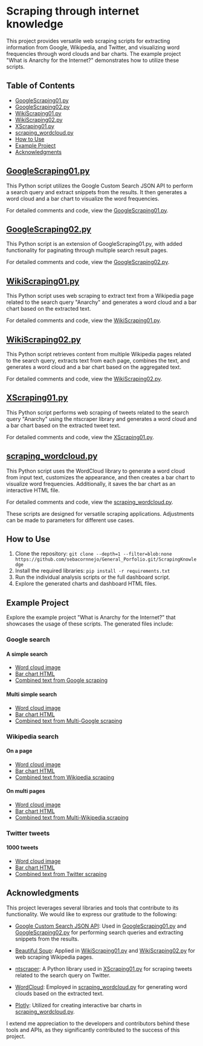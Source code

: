 # Scraping through internet knowledge

This project provides versatile web scraping scripts for extracting information from Google, Wikipedia, and Twitter, and visualizing word frequencies through word clouds and bar charts.
The example project "What is Anarchy for the Internet?" demonstrates how to utilize these scripts.

## Table of Contents

- [GoogleScraping01.py](#googlescraping01py)
- [GoogleScraping02.py](#googlescraping02py)
- [WikiScraping01.py](#wikiscraping01py)
- [WikiScraping02.py](#wikiscraping02py)
- [XScraping01.py](#xscraping01py)
- [scraping_wordcloud.py](#scraping_wordcloudpy)
- [How to Use](#how-to-use)
- [Example Project](#example-project)
- [Acknowledgments](#acknowledgments)

## [GoogleScraping01.py](GoogleScraping01.py)

This Python script utilizes the Google Custom Search JSON API to perform a search query and extract snippets from the results. It then generates a word cloud and a bar chart to visualize the word frequencies.

For detailed comments and code, view the [GoogleScraping01.py](GoogleScraping01.py).

## [GoogleScraping02.py](GoogleScraping02.py)

This Python script is an extension of GoogleScraping01.py, with added functionality for paginating through multiple search result pages.

For detailed comments and code, view the [GoogleScraping02.py](GoogleScraping02.py).

## [WikiScraping01.py](WikiScraping01.py)

This Python script uses web scraping to extract text from a Wikipedia page related to the search query "Anarchy" and generates a word cloud and a bar chart based on the extracted text.

For detailed comments and code, view the [WikiScraping01.py](WikiScraping01.py).

## [WikiScraping02.py](WikiScraping02.py)

This Python script retrieves content from multiple Wikipedia pages related to the search query, extracts text from each page, combines the text, and generates a word cloud and a bar chart based on the aggregated text.

For detailed comments and code, view the [WikiScraping02.py](WikiScraping02.py).

## [XScraping01.py](XScraping01.py)

This Python script performs web scraping of tweets related to the search query "Anarchy" using the ntscraper library and generates a word cloud and a bar chart based on the extracted tweet text.

For detailed comments and code, view the [XScraping01.py](XScraping01.py).

## [scraping_wordcloud.py](scraping_wordcloud.py)

This Python script uses the WordCloud library to generate a word cloud from input text, customizes the appearance, and then creates a bar chart to visualize word frequencies. Additionally, it saves the bar chart as an interactive HTML file.

For detailed comments and code, view the [scraping_wordcloud.py](scraping_wordcloud.py).

These scripts are designed for versatile scraping applications. Adjustments can be made to parameters for different use cases.

## How to Use

1. Clone the repository: `git clone --depth=1 --filter=blob:none https://github.com/sebacornnejo/General_Porfolio.git/ScrapingKnowledge`
2. Install the required libraries: `pip install -r requirements.txt`
3. Run the individual analysis scripts or the full dashboard script.
4. Explore the generated charts and dashboard HTML files.

## Example Project

Explore the example project "What is Anarchy for the Internet?" that showcases the usage of these scripts. The generated files include:

### Google search

#### A simple search

- [Word cloud image](./Images/WordsonaGooglesearch.png)
- [Bar chart HTML](https://sebacornnejo.github.io/WordsonaGooglesearch.html)
- [Combined text from Google scraping](Google01_text.txt)

#### Multi simple search

- [Word cloud image](./Images/WordsonmultiGooglesearch.png)
- [Bar chart HTML](https://sebacornnejo.github.io/WordsonmultiGooglesearch.html)
- [Combined text from Multi-Google scraping](Google02_text.txt)

### Wikipedia search

#### On a page

- [Word cloud image](./Images/WordsonaWikipediapage.png)
- [Bar chart HTML](https://sebacornnejo.github.io/WordsonaWikipediapage.html)
- [Combined text from Wikipedia scraping](Wiki01_text.txt)

#### On multi pages

- [Word cloud image](./Images/WordsonmultiWikipediapage.png)
- [Bar chart HTML](https://sebacornnejo.github.io/WordsonmultiWikipediapage.html)
- [Combined text from Multi-Wikipedia scraping](Wiki02_text.txt)

### Twitter tweets

#### 1000 tweets

- [Word cloud image](./Images/WordsonX.png)
- [Bar chart HTML](https://sebacornnejo.github.io/WordsonX.html)
- [Combined text from Twitter scraping](X01_text.txt)

## Acknowledgments

This project leverages several libraries and tools that contribute to its functionality. We would like to express our gratitude to the following:

- [Google Custom Search JSON API](https://developers.google.com/custom-search): Used in [GoogleScraping01.py](GoogleScraping01.py) and [GoogleScraping02.py](GoogleScraping02.py) for performing search queries and extracting snippets from the results.

- [Beautiful Soup](https://www.crummy.com/software/BeautifulSoup/): Applied in [WikiScraping01.py](WikiScraping01.py) and [WikiScraping02.py](WikiScraping02.py) for web scraping Wikipedia pages.

- [ntscraper](https://github.com/bocchilorenzo/ntscraper): A Python library used in [XScraping01.py](XScraping01.py) for scraping tweets related to the search query on Twitter.

- [WordCloud](https://github.com/amueller/word_cloud): Employed in [scraping_wordcloud.py](scraping_wordcloud.py) for generating word clouds based on the extracted text.

- [Plotly](https://plotly.com/): Utilized for creating interactive bar charts in [scraping_wordcloud.py](scraping_wordcloud.py).

I extend me appreciation to the developers and contributors behind these tools and APIs, as they significantly contributed to the success of this project.
